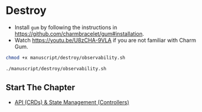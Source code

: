 # Destroy

* Install `gum` by following the instructions in https://github.com/charmbracelet/gum#installation.
* Watch https://youtu.be/U8zCHA-9VLA if you are not familiar with Charm Gum.

```bash
chmod +x manuscript/destroy/observability.sh

./manuscript/destroy/observability.sh
```

## Start The Chapter

* [API (CRDs) & State Management (Controllers)](../api/README.md)